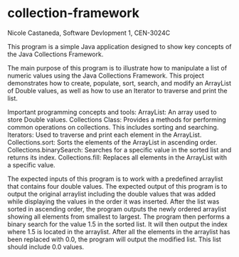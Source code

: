 # collection-framework
Nicole Castaneda, Software Devlopment 1, CEN-3024C

This program is a simple Java application designed to show key concepts of the Java Collections Framework.

The main purpose of this program is to illustrate how to manipulate a list of numeric values using the Java Collections Framework. This project demonstrates how to create, populate, sort, search, and modify an ArrayList of Double values, as well as how to use an Iterator to traverse and print the list.

Important programming concepts and tools:
ArrayList: An array used to store Double values.
Collections Class: Provides a methods for performing common operations on collections. This includes sorting and searching.
Iterators: Used to traverse and print each element in the ArrayList.
Collections.sort: Sorts the elements of the ArrayList in ascending order.
Collections.binarySearch: Searches for a specific value in the sorted list and returns its index.
Collections.fill: Replaces all elements in the ArrayList with a specific value.

The expected inputs of this program is to work with a predefined arraylist that contains four double values.
The expected output of this program is to output the original arraylist including the double values that was added while displaying the values in the order it was inserted.
After the list was sorted in ascending order, the program outputs the newly ordered arraylist showing all elements from smallest to largest. 
The program then performs a binary search for the value 1.5 in the sorted list. It will then output the index where 1.5 is located in the arraylist. 
After all the elements in the arraylist has been replaced with 0.0, the program will output the modified list. This list should include 0.0 values.
